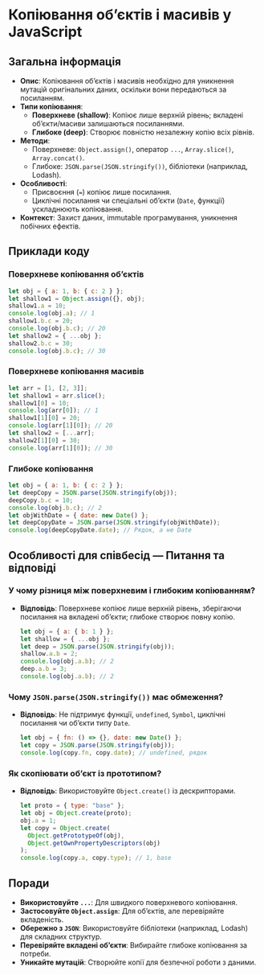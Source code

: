 # Копіювання об’єктів і масивів у JavaScript

## Загальна інформація

- **Опис**: Копіювання об’єктів і масивів необхідно для уникнення мутацій оригінальних даних, оскільки вони передаються за посиланням.
- **Типи копіювання**:
  - **Поверхневе (shallow)**: Копіює лише верхній рівень; вкладені об’єкти/масиви залишаються посиланнями.
  - **Глибоке (deep)**: Створює повністю незалежну копію всіх рівнів.
- **Методи**:
  - Поверхневе: `Object.assign()`, оператор `...`, `Array.slice()`, `Array.concat()`.
  - Глибоке: `JSON.parse(JSON.stringify())`, бібліотеки (наприклад, Lodash).
- **Особливості**:
  - Присвоєння (`=`) копіює лише посилання.
  - Циклічні посилання чи спеціальні об’єкти (`Date`, функції) ускладнюють копіювання.
- **Контекст**: Захист даних, immutable програмування, уникнення побічних ефектів.

## Приклади коду

### Поверхневе копіювання об’єктів

```javascript
let obj = { a: 1, b: { c: 2 } };
let shallow1 = Object.assign({}, obj);
shallow1.a = 10;
console.log(obj.a); // 1
shallow1.b.c = 20;
console.log(obj.b.c); // 20
let shallow2 = { ...obj };
shallow2.b.c = 30;
console.log(obj.b.c); // 30
```

### Поверхневе копіювання масивів

```javascript
let arr = [1, [2, 3]];
let shallow1 = arr.slice();
shallow1[0] = 10;
console.log(arr[0]); // 1
shallow1[1][0] = 20;
console.log(arr[1][0]); // 20
let shallow2 = [...arr];
shallow2[1][0] = 30;
console.log(arr[1][0]); // 30
```

### Глибоке копіювання

```javascript
let obj = { a: 1, b: { c: 2 } };
let deepCopy = JSON.parse(JSON.stringify(obj));
deepCopy.b.c = 10;
console.log(obj.b.c); // 2
let objWithDate = { date: new Date() };
let deepCopyDate = JSON.parse(JSON.stringify(objWithDate));
console.log(deepCopyDate.date); // Рядок, а не Date
```

## Особливості для співбесід — Питання та відповіді

### У чому різниця між поверхневим і глибоким копіюванням?

- **Відповідь**: Поверхневе копіює лише верхній рівень, зберігаючи посилання на вкладені об’єкти; глибоке створює повну копію.
  ```javascript
  let obj = { a: { b: 1 } };
  let shallow = { ...obj };
  let deep = JSON.parse(JSON.stringify(obj));
  shallow.a.b = 2;
  console.log(obj.a.b); // 2
  deep.a.b = 3;
  console.log(obj.a.b); // 2
  ```

### Чому `JSON.parse(JSON.stringify())` має обмеження?

- **Відповідь**: Не підтримує функції, `undefined`, `Symbol`, циклічні посилання чи об’єкти типу `Date`.
  ```javascript
  let obj = { fn: () => {}, date: new Date() };
  let copy = JSON.parse(JSON.stringify(obj));
  console.log(copy.fn, copy.date); // undefined, рядок
  ```

### Як скопіювати об’єкт із прототипом?

- **Відповідь**: Використовуйте `Object.create()` із дескрипторами.
  ```javascript
  let proto = { type: "base" };
  let obj = Object.create(proto);
  obj.a = 1;
  let copy = Object.create(
    Object.getPrototypeOf(obj),
    Object.getOwnPropertyDescriptors(obj)
  );
  console.log(copy.a, copy.type); // 1, base
  ```

## Поради

- **Використовуйте `...`**: Для швидкого поверхневого копіювання.
- **Застосовуйте `Object.assign`**: Для об’єктів, але перевіряйте вкладеність.
- **Обережно з `JSON`**: Використовуйте бібліотеки (наприклад, Lodash) для складних структур.
- **Перевіряйте вкладені об’єкти**: Вибирайте глибоке копіювання за потреби.
- **Уникайте мутацій**: Створюйте копії для безпечної роботи з даними.
